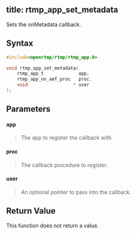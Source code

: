 title: rtmp_app_set_metadata
--------------------------

Sets the onMetadata callback.

## Syntax ##

```c
#include<openrtmp/rtmp/rtmp_app.h>

void rtmp_app_set_metadata( 
	rtmp_app_t             app, 
	rtmp_app_on_amf_proc   proc, 
	void                 * user 
);
```

## Parameters ##
#### app ####
> The app to register the callback with.

#### proc ####
> The callback procedure to register.

#### user ####
> An optional pointer to pass into the callback.

## Return Value ##
This function does not return a value.
